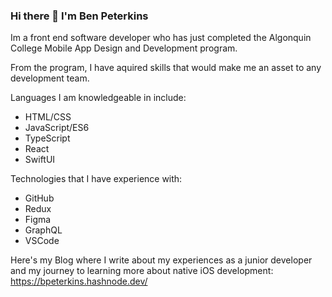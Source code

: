 ### Hi there 👋 I'm Ben Peterkins

Im a front end software developer who has just completed the Algonquin College Mobile App Design and Development program. 

From the program, I have aquired skills that would make me an asset to any development team.  

Languages I am knowledgeable in include:
- HTML/CSS
- JavaScript/ES6
- TypeScript
- React
- SwiftUI


Technologies that I have experience with: 

- GitHub
- Redux
- Figma
- GraphQL
- VSCode

Here's my Blog where I write about my experiences as a junior developer and my journey to learning more about native iOS development: 
https://bpeterkins.hashnode.dev/



<!--
**pete0360/pete0360** is a ✨ _special_ ✨ repository because its `README.md` (this file) appears on your GitHub profile.

Here are some ideas to get you started:

- 🔭 I’m currently working on ...
- 🌱 I’m currently learning ...
- 👯 I’m looking to collaborate on ...
- 🤔 I’m looking for help with ...
- 💬 Ask me about ...
- 📫 How to reach me: ...
- 😄 Pronouns: ...
- ⚡ Fun fact: ...
-->
